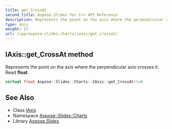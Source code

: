 ```yaml
---
title: get_CrossAt
second_title: Aspose.Slides for C++ API Reference
description: Represents the point on the axis where the perpendicular axis crosses it. Read float.
type: docs
weight: 27
url: /cpp/aspose.slides.charts/iaxis/get_crossat/
---
```

## IAxis::get_CrossAt method


Represents the point on the axis where the perpendicular axis crosses it. Read **float**.

```cpp
virtual float Aspose::Slides::Charts::IAxis::get_CrossAt()=0
```

## See Also

* Class [IAxis](../)
* Namespace [Aspose::Slides::Charts](../../)
* Library [Aspose.Slides](../../../)
